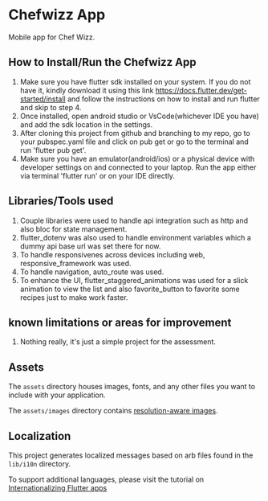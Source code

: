 # Chefwizz App 

Mobile app for Chef Wizz.

## How to Install/Run the Chefwizz App
1. Make sure you have flutter sdk installed on your system. If you do not have it, kindly download it using this link https://docs.flutter.dev/get-started/install and follow the instructions on how to install and run flutter and skip to step 4.
2. Once installed, open android studio or VsCode(whichever IDE you have) and add the sdk location in the settings.
3. After cloning this project from github and branching to my repo, go to your pubspec.yaml file and click on pub get or go to the terminal and run 'flutter pub get'.
4. Make sure you have an emulator(android/ios) or a physical device with developer settings on and connected to your laptop. Run the app either via terminal 'flutter run' or on your IDE directly.

## Libraries/Tools used
1. Couple libraries were used to handle api integration such as http and also bloc for state management.
2. flutter_dotenv was also used to handle environment variables which a dummy api base url was set there for now.
3. To handle responsivenes across devices including web, responsive_framework was used.
4. To handle navigation, auto_route was used.
5. To enhance the UI, flutter_staggered_animations was used for a slick animation to view the list and also favorite_button to favorite some recipes just to make work faster.

## known limitations or areas for improvement
1. Nothing really, it's just a simple project for the assessment.

## Assets

The `assets` directory houses images, fonts, and any other files you want to
include with your application.

The `assets/images` directory contains [resolution-aware
images](https://flutter.dev/docs/development/ui/assets-and-images#resolution-aware).

## Localization

This project generates localized messages based on arb files found in
the `lib/i10n` directory.

To support additional languages, please visit the tutorial on
[Internationalizing Flutter
apps](https://flutter.dev/docs/development/accessibility-and-localization/internationalization)
